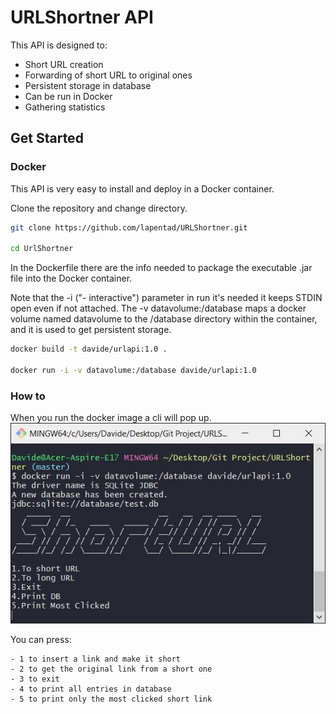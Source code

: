 # URLShortner API
This API is designed to:

  - Short URL creation
  - Forwarding of short URL to original ones
  - Persistent storage in database
  - Can be run in Docker
  - Gathering statistics

## Get Started
### Docker
This API is very easy to install and deploy in a Docker container.

Clone the repository and change directory.

```sh
git clone https://github.com/lapentad/URLShortner.git

cd UrlShortner
```
In the Dockerfile there are the info needed to package the executable .jar file into the Docker container.

Note that the -i ("- interactive") parameter in run it's needed it keeps STDIN open even if not attached. 
The -v datavolume:/database maps a docker volume named datavolume to the /database directory within the container, and it is used to get persistent storage.
```sh
docker build -t davide/urlapi:1.0 .

docker run -i -v datavolume:/database davide/urlapi:1.0
```

### How to
When you run the docker image a cli will pop up.
![Menu](img/menu.jpg)

You can press:

	- 1 to insert a link and make it short
	- 2 to get the original link from a short one
	- 3 to exit
	- 4 to print all entries in database
	- 5 to print only the most clicked short link
